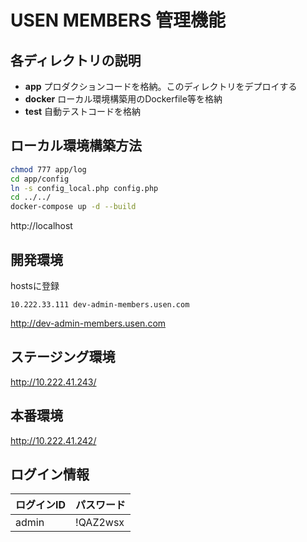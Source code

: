 # USEN MEMBERS 管理機能

## 各ディレクトリの説明
- **app** プロダクションコードを格納。このディレクトリをデプロイする
- **docker** ローカル環境構築用のDockerfile等を格納
- **test** 自動テストコードを格納

## ローカル環境構築方法
```bash
chmod 777 app/log
cd app/config
ln -s config_local.php config.php
cd ../../
docker-compose up -d --build
```

http://localhost  

## 開発環境
hostsに登録
```
10.222.33.111 dev-admin-members.usen.com
```
http://dev-admin-members.usen.com

## ステージング環境
http://10.222.41.243/

## 本番環境
http://10.222.41.242/

## ログイン情報

| ログインID | パスワード |
----|---- 
| admin | !QAZ2wsx |

